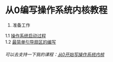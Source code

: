 # 从0编写操作系统内核教程

1. 准备工作
 
 1.1 [操作系统启动过程](https://github.com/TanLian/write-os-kernel-day-by-day/blob/master/book/%E6%93%8D%E4%BD%9C%E7%B3%BB%E7%BB%9F%E7%9A%84%E5%90%AF%E5%8A%A8%E8%BF%87%E7%A8%8B.md)  
 1.2 [最简单引导扇区的编写](https://github.com/TanLian/write-os-kernel-day-by-day/blob/master/book/%E6%9C%80%E7%AE%80%E5%8D%95%E5%BC%95%E5%AF%BC%E6%89%87%E5%8C%BA%E7%9A%84%E7%BC%96%E5%86%99.md)
 
 
 
 
 
 
 
 
 
 
 
 ###### 可以去支持一下我的课程：[从0开始写操作系统内核](http://www.duobei.com/course/1574348473)